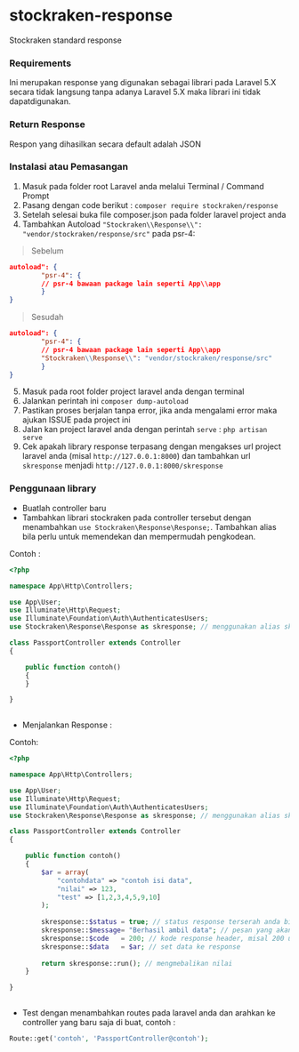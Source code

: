 # stockraken-response
Stockraken standard response

### Requirements

Ini merupakan response yang digunakan sebagai librari pada Laravel 5.X secara tidak langsung tanpa adanya Laravel 5.X maka librari ini tidak dapatdigunakan.

### Return Response

Respon yang dihasilkan secara default adalah JSON

### Instalasi atau Pemasangan

1. Masuk pada folder root Laravel anda melalui Terminal / Command Prompt
2. Pasang dengan code berikut :
`composer require stockraken/response`
3. Setelah selesai buka file composer.json pada folder laravel project anda
4. Tambahkan Autoload `"Stockraken\\Response\\": "vendor/stockraken/response/src"` pada psr-4:

> Sebelum

```json
autoload": {
        "psr-4": {
        // psr-4 bawaan package lain seperti App\\app
        }
}
```

> Sesudah

```json
autoload": {
        "psr-4": {
        // psr-4 bawaan package lain seperti App\\app
        "Stockraken\\Response\\": "vendor/stockraken/response/src"
        }
}
```

5. Masuk pada root folder project laravel anda dengan terminal
6. Jalankan perintah ini `composer dump-autoload`
7. Pastikan proses berjalan tanpa error, jika anda mengalami error maka ajukan ISSUE pada project ini
8. Jalan kan project laravel anda dengan perintah `serve` : `php artisan serve`
9. Cek apakah library response terpasang dengan mengakses url project laravel anda (misal `http://127.0.0.1:8000`) dan tambahkan url `skresponse` menjadi `http://127.0.0.1:8000/skresponse`

### Penggunaan library

* Buatlah controller baru
* Tambahkan librari stockraken pada controller tersebut dengan menambahkan `use Stockraken\Response\Response;`. Tambahkan alias bila perlu untuk memendekan dan mempermudah pengkodean.

Contoh :
```php
<?php

namespace App\Http\Controllers;

use App\User;
use Illuminate\Http\Request;
use Illuminate\Foundation\Auth\AuthenticatesUsers;
use Stockraken\Response\Response as skresponse; // menggunakan alias skresponse, anda bisa mengubah alias sesuai keinginan anda

class PassportController extends Controller
{

    public function contoh()
    {
    }

}
 
```

* Menjalankan Response :

Contoh:
```php
<?php

namespace App\Http\Controllers;

use App\User;
use Illuminate\Http\Request;
use Illuminate\Foundation\Auth\AuthenticatesUsers;
use Stockraken\Response\Response as skresponse; // menggunakan alias skresponse, anda bisa mengubah alias sesuai keinginan anda

class PassportController extends Controller
{

    public function contoh()
    {
        $ar = array(
            "contohdata" => "contoh isi data",
            "nilai" => 123,
            "test" => [1,2,3,4,5,9,10]
        );
        
        skresponse::$status = true; // status response terserah anda bisa true/false atau 'ok'/'no'
        skresponse::$message= "Berhasil ambil data"; // pesan yang akan ditampilkan pada response
        skresponse::$code   = 200; // kode response header, misal 200 untuk sukses, 404 untuk data tidak ditemukan, 501 untuk server error dll
        skresponse::$data   = $ar; // set data ke response
        
        return skresponse::run(); // mengmebalikan nilai
    }

}
 
```
* Test dengan menambahkan routes pada laravel anda dan arahkan ke controller yang baru saja di buat, contoh :
```php
Route::get('contoh', 'PassportController@contoh');
```
